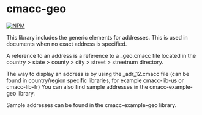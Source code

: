 # cmacc-geo

[![NPM](https://nodei.co/npm/cmacc-lib-geo.png?compact=true)](https://nodei.co/npm/cmacc-lib-geo/)

This library includes the generic elements for addresses. This is used in documents when no exact address is specified.

A reference to an address is a reference to a _geo.cmacc file located in the country > state > county > city > street > streetnum directory.

The way to display an address is by using the _adr_12.cmacc file (can be found in country/region specific libraries, for example cmacc-lib-us or cmacc-lib-fr)
You can also find sample addresses in the cmacc-example-geo library.

Sample addresses can be found in the cmacc-example-geo library.
